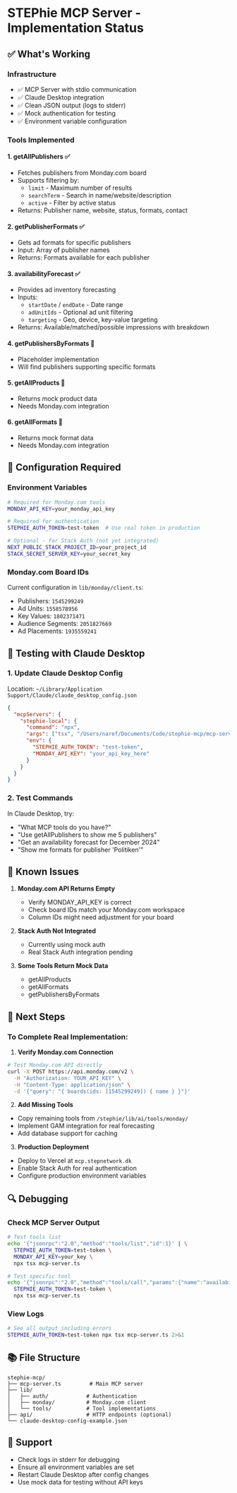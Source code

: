 # STEPhie MCP Server - Implementation Status

## ✅ What's Working

### Infrastructure
- ✅ MCP Server with stdio communication
- ✅ Claude Desktop integration  
- ✅ Clean JSON output (logs to stderr)
- ✅ Mock authentication for testing
- ✅ Environment variable configuration

### Tools Implemented

#### 1. **getAllPublishers** ✅
- Fetches publishers from Monday.com board
- Supports filtering by:
  - `limit` - Maximum number of results
  - `searchTerm` - Search in name/website/description
  - `active` - Filter by active status
- Returns: Publisher name, website, status, formats, contact

#### 2. **getPublisherFormats** ✅  
- Gets ad formats for specific publishers
- Input: Array of publisher names
- Returns: Formats available for each publisher

#### 3. **availabilityForecast** ✅
- Provides ad inventory forecasting
- Inputs:
  - `startDate` / `endDate` - Date range
  - `adUnitIds` - Optional ad unit filtering
  - `targeting` - Geo, device, key-value targeting
- Returns: Available/matched/possible impressions with breakdown

#### 4. **getPublishersByFormats** 🚧
- Placeholder implementation
- Will find publishers supporting specific formats

#### 5. **getAllProducts** 🚧
- Returns mock product data
- Needs Monday.com integration

#### 6. **getAllFormats** 🚧
- Returns mock format data
- Needs Monday.com integration

## 🔧 Configuration Required

### Environment Variables
```bash
# Required for Monday.com tools
MONDAY_API_KEY=your_monday_api_key

# Required for authentication
STEPHIE_AUTH_TOKEN=test-token  # Use real token in production

# Optional - for Stack Auth (not yet integrated)
NEXT_PUBLIC_STACK_PROJECT_ID=your_project_id
STACK_SECRET_SERVER_KEY=your_secret_key
```

### Monday.com Board IDs
Current configuration in `lib/monday/client.ts`:
- Publishers: `1545299249`
- Ad Units: `1558578956`
- Key Values: `1802371471`
- Audience Segments: `2051827669`
- Ad Placements: `1935559241`

## 🚀 Testing with Claude Desktop

### 1. Update Claude Desktop Config
Location: `~/Library/Application Support/Claude/claude_desktop_config.json`

```json
{
  "mcpServers": {
    "stephie-local": {
      "command": "npx",
      "args": ["tsx", "/Users/naref/Documents/Code/stephie-mcp/mcp-server.ts"],
      "env": {
        "STEPHIE_AUTH_TOKEN": "test-token",
        "MONDAY_API_KEY": "your_api_key_here"
      }
    }
  }
}
```

### 2. Test Commands

In Claude Desktop, try:
- "What MCP tools do you have?"
- "Use getAllPublishers to show me 5 publishers"
- "Get an availability forecast for December 2024"
- "Show me formats for publisher 'Politiken'"

## 📝 Known Issues

1. **Monday.com API Returns Empty**
   - Verify MONDAY_API_KEY is correct
   - Check board IDs match your Monday.com workspace
   - Column IDs might need adjustment for your board

2. **Stack Auth Not Integrated**
   - Currently using mock auth
   - Real Stack Auth integration pending

3. **Some Tools Return Mock Data**
   - getAllProducts
   - getAllFormats
   - getPublishersByFormats

## 🎯 Next Steps

### To Complete Real Implementation:

1. **Verify Monday.com Connection**
```bash
# Test Monday.com API directly
curl -X POST https://api.monday.com/v2 \
  -H "Authorization: YOUR_API_KEY" \
  -H "Content-Type: application/json" \
  -d '{"query": "{ boards(ids: [1545299249]) { name } }"}'
```

2. **Add Missing Tools**
- Copy remaining tools from `/stephie/lib/ai/tools/monday/`
- Implement GAM integration for real forecasting
- Add database support for caching

3. **Production Deployment**
- Deploy to Vercel at `mcp.stepnetwork.dk`
- Enable Stack Auth for real authentication
- Configure production environment variables

## 🔍 Debugging

### Check MCP Server Output
```bash
# Test tools list
echo '{"jsonrpc":"2.0","method":"tools/list","id":1}' | \
  STEPHIE_AUTH_TOKEN=test-token \
  MONDAY_API_KEY=your_key \
  npx tsx mcp-server.ts

# Test specific tool
echo '{"jsonrpc":"2.0","method":"tools/call","params":{"name":"availabilityForecast","arguments":{"startDate":"2024-12-01","endDate":"2024-12-07"}},"id":2}' | \
  STEPHIE_AUTH_TOKEN=test-token \
  npx tsx mcp-server.ts
```

### View Logs
```bash
# See all output including errors
STEPHIE_AUTH_TOKEN=test-token npx tsx mcp-server.ts 2>&1
```

## 📚 File Structure

```
stephie-mcp/
├── mcp-server.ts         # Main MCP server
├── lib/
│   ├── auth/            # Authentication
│   ├── monday/          # Monday.com client
│   └── tools/           # Tool implementations
├── api/                 # HTTP endpoints (optional)
└── claude-desktop-config-example.json
```

## 🤝 Support

- Check logs in stderr for debugging
- Ensure all environment variables are set
- Restart Claude Desktop after config changes
- Use mock data for testing without API keys